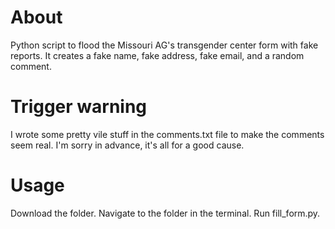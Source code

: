 # About
Python script to flood the Missouri AG's transgender center form with fake reports. It creates a fake name, fake address, fake email, and a random comment. 

# Trigger warning
I wrote some pretty vile stuff in the comments.txt file to make the comments seem real. I'm sorry in advance, it's all for a good cause.

# Usage
Download the folder. Navigate to the folder in the terminal. Run fill_form.py.
